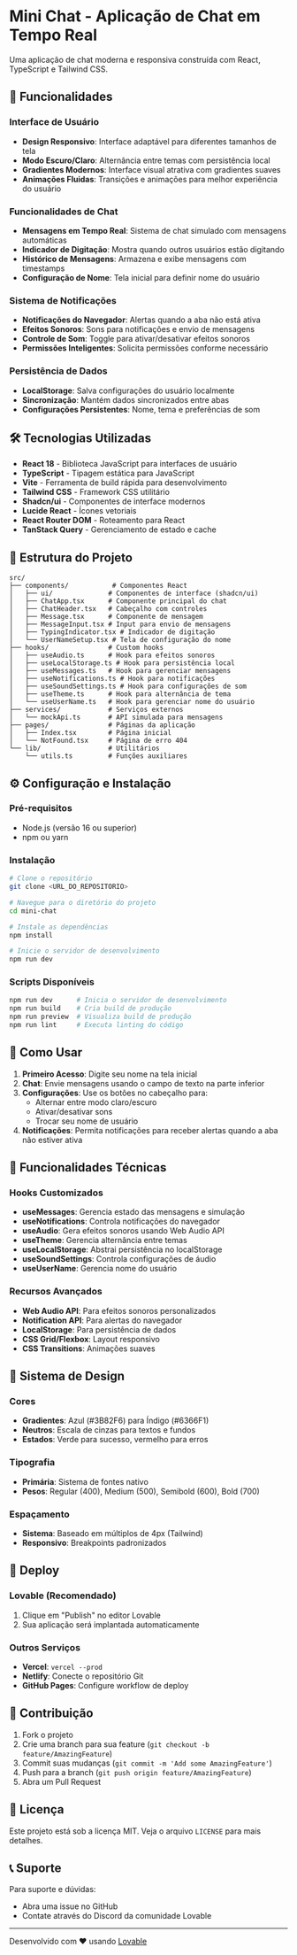 
# Mini Chat - Aplicação de Chat em Tempo Real

Uma aplicação de chat moderna e responsiva construída com React, TypeScript e Tailwind CSS.

## 🚀 Funcionalidades

### Interface de Usuário
- **Design Responsivo**: Interface adaptável para diferentes tamanhos de tela
- **Modo Escuro/Claro**: Alternância entre temas com persistência local
- **Gradientes Modernos**: Interface visual atrativa com gradientes suaves
- **Animações Fluidas**: Transições e animações para melhor experiência do usuário

### Funcionalidades de Chat
- **Mensagens em Tempo Real**: Sistema de chat simulado com mensagens automáticas
- **Indicador de Digitação**: Mostra quando outros usuários estão digitando
- **Histórico de Mensagens**: Armazena e exibe mensagens com timestamps
- **Configuração de Nome**: Tela inicial para definir nome do usuário

### Sistema de Notificações
- **Notificações do Navegador**: Alertas quando a aba não está ativa
- **Efeitos Sonoros**: Sons para notificações e envio de mensagens
- **Controle de Som**: Toggle para ativar/desativar efeitos sonoros
- **Permissões Inteligentes**: Solicita permissões conforme necessário

### Persistência de Dados
- **LocalStorage**: Salva configurações do usuário localmente
- **Sincronização**: Mantém dados sincronizados entre abas
- **Configurações Persistentes**: Nome, tema e preferências de som

## 🛠️ Tecnologias Utilizadas

- **React 18** - Biblioteca JavaScript para interfaces de usuário
- **TypeScript** - Tipagem estática para JavaScript
- **Vite** - Ferramenta de build rápida para desenvolvimento
- **Tailwind CSS** - Framework CSS utilitário
- **Shadcn/ui** - Componentes de interface modernos
- **Lucide React** - Ícones vetoriais
- **React Router DOM** - Roteamento para React
- **TanStack Query** - Gerenciamento de estado e cache

## 📁 Estrutura do Projeto

```
src/
├── components/           # Componentes React
│   ├── ui/              # Componentes de interface (shadcn/ui)
│   ├── ChatApp.tsx      # Componente principal do chat
│   ├── ChatHeader.tsx   # Cabeçalho com controles
│   ├── Message.tsx      # Componente de mensagem
│   ├── MessageInput.tsx # Input para envio de mensagens
│   ├── TypingIndicator.tsx # Indicador de digitação
│   └── UserNameSetup.tsx # Tela de configuração do nome
├── hooks/               # Custom hooks
│   ├── useAudio.ts      # Hook para efeitos sonoros
│   ├── useLocalStorage.ts # Hook para persistência local
│   ├── useMessages.ts   # Hook para gerenciar mensagens
│   ├── useNotifications.ts # Hook para notificações
│   ├── useSoundSettings.ts # Hook para configurações de som
│   ├── useTheme.ts      # Hook para alternância de tema
│   └── useUserName.ts   # Hook para gerenciar nome do usuário
├── services/            # Serviços externos
│   └── mockApi.ts       # API simulada para mensagens
├── pages/               # Páginas da aplicação
│   ├── Index.tsx        # Página inicial
│   └── NotFound.tsx     # Página de erro 404
└── lib/                 # Utilitários
    └── utils.ts         # Funções auxiliares
```

## ⚙️ Configuração e Instalação

### Pré-requisitos
- Node.js (versão 16 ou superior)
- npm ou yarn

### Instalação
```bash
# Clone o repositório
git clone <URL_DO_REPOSITORIO>

# Navegue para o diretório do projeto
cd mini-chat

# Instale as dependências
npm install

# Inicie o servidor de desenvolvimento
npm run dev
```

### Scripts Disponíveis
```bash
npm run dev      # Inicia o servidor de desenvolvimento
npm run build    # Cria build de produção
npm run preview  # Visualiza build de produção
npm run lint     # Executa linting do código
```

## 🎯 Como Usar

1. **Primeiro Acesso**: Digite seu nome na tela inicial
2. **Chat**: Envie mensagens usando o campo de texto na parte inferior
3. **Configurações**: Use os botões no cabeçalho para:
   - Alternar entre modo claro/escuro
   - Ativar/desativar sons
   - Trocar seu nome de usuário
4. **Notificações**: Permita notificações para receber alertas quando a aba não estiver ativa

## 🔧 Funcionalidades Técnicas

### Hooks Customizados
- **useMessages**: Gerencia estado das mensagens e simulação
- **useNotifications**: Controla notificações do navegador
- **useAudio**: Gera efeitos sonoros usando Web Audio API
- **useTheme**: Gerencia alternância entre temas
- **useLocalStorage**: Abstrai persistência no localStorage
- **useSoundSettings**: Controla configurações de áudio
- **useUserName**: Gerencia nome do usuário

### Recursos Avançados
- **Web Audio API**: Para efeitos sonoros personalizados
- **Notification API**: Para alertas do navegador
- **LocalStorage**: Para persistência de dados
- **CSS Grid/Flexbox**: Layout responsivo
- **CSS Transitions**: Animações suaves

## 🎨 Sistema de Design

### Cores
- **Gradientes**: Azul (#3B82F6) para Índigo (#6366F1)
- **Neutros**: Escala de cinzas para textos e fundos
- **Estados**: Verde para sucesso, vermelho para erros

### Tipografia
- **Primária**: Sistema de fontes nativo
- **Pesos**: Regular (400), Medium (500), Semibold (600), Bold (700)

### Espaçamento
- **Sistema**: Baseado em múltiplos de 4px (Tailwind)
- **Responsivo**: Breakpoints padronizados

## 🚀 Deploy

### Lovable (Recomendado)
1. Clique em "Publish" no editor Lovable
2. Sua aplicação será implantada automaticamente

### Outros Serviços
- **Vercel**: `vercel --prod`
- **Netlify**: Conecte o repositório Git
- **GitHub Pages**: Configure workflow de deploy

## 🤝 Contribuição

1. Fork o projeto
2. Crie uma branch para sua feature (`git checkout -b feature/AmazingFeature`)
3. Commit suas mudanças (`git commit -m 'Add some AmazingFeature'`)
4. Push para a branch (`git push origin feature/AmazingFeature`)
5. Abra um Pull Request

## 📄 Licença

Este projeto está sob a licença MIT. Veja o arquivo `LICENSE` para mais detalhes.

## 📞 Suporte

Para suporte e dúvidas:
- Abra uma issue no GitHub
- Contate através do Discord da comunidade Lovable

---

Desenvolvido com ❤️ usando [Lovable](https://lovable.dev)
